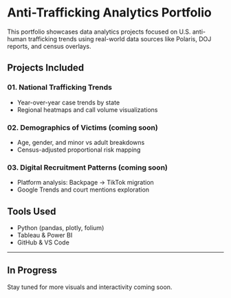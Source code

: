 # Anti-Trafficking Analytics Portfolio

This portfolio showcases data analytics projects focused on U.S. anti-human trafficking trends using real-world data sources like Polaris, DOJ reports, and census overlays.

## Projects Included

### 01. National Trafficking Trends
- Year-over-year case trends by state
- Regional heatmaps and call volume visualizations

### 02. Demographics of Victims (coming soon)
- Age, gender, and minor vs adult breakdowns
- Census-adjusted proportional risk mapping

### 03. Digital Recruitment Patterns (coming soon)
- Platform analysis: Backpage → TikTok migration
- Google Trends and court mentions exploration

## Tools Used
- Python (pandas, plotly, folium)
- Tableau & Power BI
- GitHub & VS Code

---

## In Progress
Stay tuned for more visuals and interactivity coming soon.
